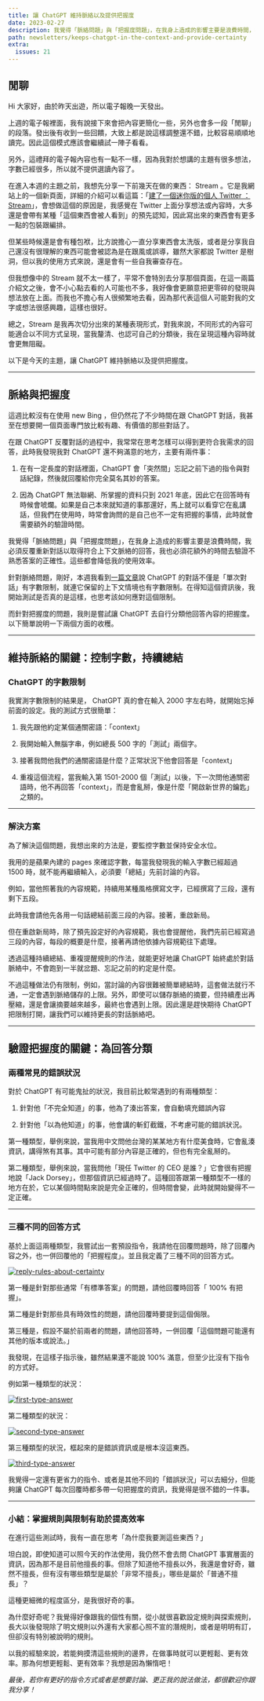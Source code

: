 ```yaml
---
title: 讓 ChatGPT 維持脈絡以及提供把握度
date: 2023-02-27
description: 我覺得「脈絡問題」與「把握度問題」，在我身上造成的影響主要是浪費時間，我必須反覆重新對話以取得符合上下文脈絡的回答，我也必須花額外的時間去驗證不熟悉答案的正確性。這些都會降低我的使用效率。
path: newsletters/keeps-chatgpt-in-the-context-and-provide-certainty
extra:
  issues: 21
---
```


## 閒聊

Hi 大家好，由於昨天出遊，所以電子報晚一天發出。

上週的電子報裡面，我有說接下來會把內容更簡化一些，另外也會多一段「閒聊」的段落。發出後有收到一些回饋，大致上都是說這樣調整還不錯，比較容易順順地讀完。因此這個模式應該會繼續試一陣子看看。

另外，這禮拜的電子報內容也有一點不一樣，因為我對於想講的主題有很多想法，字數已經很多，所以就不提供選讀內容了。

在進入本週的主題之前，我想先分享一下前幾天在做的東西： Stream 。它是我網站上的一個新頁面，詳細的介紹可以看這篇：「[建了一個迷你版的個人 Twitter ： Stream](@/blog/built-a-personal-twitter-the-stream.md)」，會想做這個的原因是，我感覺在 Twitter 上面分享想法或內容時，大多還是會帶有某種「這個東西會被人看到」的預先認知，因此寫出來的東西會有更多一點的包裝跟編排。

但某些時候還是會有種包袱，比方說擔心一直分享東西會太洗版，或者是分享我自己還沒有很理解的東西可能會被認為是在跟風或誤導，雖然大家都說 Twitter 是樹洞，但以我的使用方式來說，還是會有一些自我審查存在。

但我想像中的 Stream 就不太一樣了，平常不會特別去分享那個頁面，在這一兩篇介紹文之後，會不小心點去看的人可能也不多，我好像會更願意把更零碎的發現與想法放在上面。而我也不擔心有人很頻繁地去看，因為那代表這個人可能對我的文字或想法很感興趣，這樣也很好。

總之，Stream 是我再次切分出來的某種表現形式，對我來說，不同形式的內容可能適合以不同方式呈現，當我釐清、也認可自己的分類後，我在呈現這種內容時就會更無阻礙。

以下是今天的主題，讓 ChatGPT 維持脈絡以及提供把握度。

<!-- more -->

---

## 脈絡與把握度

這週比較沒有在使用 new Bing ，但仍然花了不少時間在跟 ChatGPT 對話，我甚至在想要開一個頁面專門放比較有趣、有價值的那些對話了。

在跟 ChatGPT 反覆對話的過程中，我常常在思考怎樣可以得到更符合我需求的回答，此時我發現我對 ChatGPT 還不夠滿意的地方，主要有兩件事：

1. 在有一定長度的對話裡面，ChatGPT 會「突然間」忘記之前下過的指令與對話紀錄，然後就回覆給你完全莫名其妙的答案。

2. 因為 ChatGPT 無法聯網、所掌握的資料只到 2021 年底，因此它在回答時有時候會唬爛。如果是自己本來就知道的事那還好，馬上就可以看穿它在亂講話，但我們在使用時，時常會詢問的是自己也不一定有把握的事情，此時就會需要額外的驗證時間。

我覺得「脈絡問題」與「把握度問題」，在我身上造成的影響主要是浪費時間，我必須反覆重新對話以取得符合上下文脈絡的回答，我也必須花額外的時間去驗證不熟悉答案的正確性。這些都會降低我的使用效率。

針對脈絡問題，剛好，本週我看到[一篇文章](https://blog.meathill.com/tech/everything-i-know-about-chatgpt-develop-further-limitation-future-effects.html#4097-tokens)說 ChatGPT 的對話不僅是「單次對話」有字數限制，就連它保留的上下文情境也有字數限制。在得知這個資訊後，我開始測試是否真的是這樣，也思考該如何應對這個限制。

而針對把握度的問題，我則是嘗試讓 ChatGPT 去自行分類他回答內容的把握度。以下簡單說明一下兩個方面的收穫。

---

## 維持脈絡的關鍵：控制字數，持續總結

### ChatGPT 的字數限制

我實測字數限制的結果是， ChatGPT 真的會在輸入 2000 字左右時，就開始忘掉前面的設定。我的測試方式很簡單：

1. 我先跟他約定某個通關密語：「context」

2. 我開始輸入無腦字串，例如總長 500 字的「測試」兩個字。

3. 接著我問他我們的通關密語是什麼？正常狀況下他會回答是「context」

4. 重複這個流程，當我輸入第 1501-2000 個「測試」以後，下一次問他通關密語時，他不再回答「context」，而是會亂掰，像是什麼「開啟新世界的鑰匙」之類的。

---

### 解決方案

為了解決這個問題，我想出來的方法是，要監控字數並保持安全水位。

我用的是蘋果內建的 pages 來確認字數，每當我發現我的輸入字數已經超過 1500 時，就不能再繼續輸入，必須要「總結」先前討論的內容。

例如，當他照著我的內容規範，持續用某種風格撰寫文字，已經撰寫了三段，還有剩下五段。

此時我會請他先各用一句話總結前面三段的內容。接著，重啟新局。

但在重啟新局時，除了預先設定好的內容規範，我也會提醒他，我們先前已經寫過三段的內容，每段的概要是什麼，接著再請他依據內容規範往下處理。

透過這種持續總結、重複提醒規則的作法，就能更好地讓 ChatGPT 始終處於對話脈絡中，不會跑到一半就岔題、忘記之前的約定是什麼。

不過這種做法仍有限制，例如，當討論的內容很難被簡單總結時，這套做法就行不通，一定會遇到脈絡儲存的上限。另外，即使可以儲存脈絡的摘要，但持續產出再壓縮，還是會讓摘要越來越多，最終也會遇到上限。因此還是趕快期待 ChatGPT 把限制打開，讓我們可以維持更長的對話脈絡吧。

---

## 驗證把握度的關鍵：為回答分類

### 兩種常見的錯誤狀況

對於 ChatGPT 有可能鬼扯的狀況，我目前比較常遇到的有兩種類型：

1. 針對他「不完全知道」的事，他為了湊出答案，會自動填充錯誤內容

2. 針對他「以為他知道」的事，他會講的斬釘截鐵，不考慮可能的錯誤狀況。

第一種類型，舉例來說，當我用中文問他台灣的某某地方有什麼美食時，它會亂湊資訊，講得煞有其事。其中可能有部分內容是正確的，但也有完全亂掰的。

第二種類型，舉例來說，當我問他「現任 Twitter 的 CEO 是誰？」它會很有把握地說「Jack Dorsey」，但那個資訊已經過時了。這種回答跟第一種類型不一樣的地方在於，它以某個時間點來說是完全正確的，但時間會變，此時就開始變得不一定正確。

---

### 三種不同的回答方式

基於上面這兩種類型，我嘗試出一套預設指令，我請他在回覆問題時，除了回覆內容之外，也一併回覆他的「把握程度」。並且我定義了三種不同的回答方式。

<a href="https://pinchlime-screenshots.s3.ap-northeast-1.amazonaws.com/reply-rules-about-certainty_HgmtFc.webp" data-fancybox data-caption="reply-rules-about-certainty">
  <img src="https://pinchlime-screenshots.s3.ap-northeast-1.amazonaws.com/reply-rules-about-certainty_HgmtFc.webp" loading="lazy" alt="reply-rules-about-certainty" align="center" />
</a>

第一種是針對那些通常「有標準答案」的問題，請他回覆時回答「 100% 有把握」。

第二種是針對那些具有時效性的問題，請他回覆時要提到這個侷限。

第三種是，假設不屬於前兩者的問題，請他回答時，一併回覆「這個問題可能還有其他的版本或說法。」

我發現，在這樣子指示後，雖然結果還不能說 100% 滿意，但至少比沒有下指令的方式好。

例如第一種類型的狀況：

<a href="https://pinchlime-screenshots.s3.ap-northeast-1.amazonaws.com/first-type-answer_tfyrtA.webp" data-fancybox data-caption="first-type-answer">
  <img src="https://pinchlime-screenshots.s3.ap-northeast-1.amazonaws.com/first-type-answer_tfyrtA.webp" loading="lazy" alt="first-type-answer" align="center" />
</a>

第二種類型的狀況：

<a href="https://pinchlime-screenshots.s3.ap-northeast-1.amazonaws.com/second-type-answer_b40CwB.webp" data-fancybox data-caption="second-type-answer">
  <img src="https://pinchlime-screenshots.s3.ap-northeast-1.amazonaws.com/second-type-answer_b40CwB.webp" loading="lazy" alt="second-type-answer" align="center" />
</a>

第三種類型的狀況，框起來的是錯誤資訊或是根本沒這東西。

<a href="https://pinchlime-screenshots.s3.ap-northeast-1.amazonaws.com/third-type-answer_jx4W4r.webp" data-fancybox data-caption="third-type-answer">
  <img src="https://pinchlime-screenshots.s3.ap-northeast-1.amazonaws.com/third-type-answer_jx4W4r.webp" loading="lazy" alt="third-type-answer" align="center" />
</a>

我覺得一定還有更省力的指令、或者是其他不同的「錯誤狀況」可以去細分，但能夠讓 ChatGPT 每次回覆時都多帶一句把握度的資訊，我覺得是很不錯的一件事。

---

### 小結：掌握規則與限制有助於提高效率

在進行這些測試時，我有一直在思考「為什麼我要測這些東西？」

坦白說，即使知道可以照今天的作法使用，我仍然不會去問 ChatGPT 事實層面的資訊，因為那不是目前他擅長的事。但除了知道他不擅長以外，我還是會好奇，雖然不擅長，但有沒有哪些類型是屬於「非常不擅長」，哪些是屬於「普通不擅長」？

這種更細微的程度區分，是我很好奇的事。

為什麼好奇呢？我覺得好像跟我的個性有關，從小就很喜歡設定規則與探索規則，長大以後發現除了明文規則以外還有大家都心照不宣的潛規則，或者是明明有訂，但卻沒有特別被說明的規則。

以我的經驗來說，若能夠摸清這些規則的邊界，在做事時就可以更輕鬆、更有效率。那為何想更輕鬆、更有效率？我想是因為懶惰吧！


_最後，若你有更好的指令方式或者是想要討論、更正我的說法做法，都很歡迎你跟我分享！_